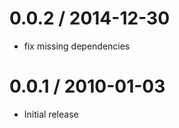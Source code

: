 
0.0.2 / 2014-12-30
==================

  * fix missing dependencies

0.0.1 / 2010-01-03
==================

  * Initial release
